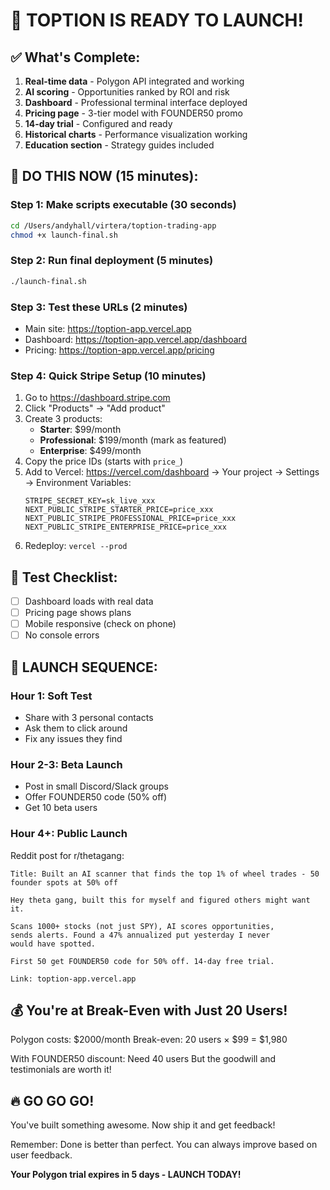 # 🚀 TOPTION IS READY TO LAUNCH!

## ✅ What's Complete:
1. **Real-time data** - Polygon API integrated and working
2. **AI scoring** - Opportunities ranked by ROI and risk
3. **Dashboard** - Professional terminal interface deployed
4. **Pricing page** - 3-tier model with FOUNDER50 promo
5. **14-day trial** - Configured and ready
6. **Historical charts** - Performance visualization working
7. **Education section** - Strategy guides included

## 🎯 DO THIS NOW (15 minutes):

### Step 1: Make scripts executable (30 seconds)
```bash
cd /Users/andyhall/virtera/toption-trading-app
chmod +x launch-final.sh
```

### Step 2: Run final deployment (5 minutes)
```bash
./launch-final.sh
```

### Step 3: Test these URLs (2 minutes)
- Main site: https://toption-app.vercel.app
- Dashboard: https://toption-app.vercel.app/dashboard  
- Pricing: https://toption-app.vercel.app/pricing

### Step 4: Quick Stripe Setup (10 minutes)
1. Go to https://dashboard.stripe.com
2. Click "Products" → "Add product"
3. Create 3 products:
   - **Starter**: $99/month
   - **Professional**: $199/month (mark as featured)
   - **Enterprise**: $499/month
4. Copy the price IDs (starts with `price_`)
5. Add to Vercel: https://vercel.com/dashboard → Your project → Settings → Environment Variables:
   ```
   STRIPE_SECRET_KEY=sk_live_xxx
   NEXT_PUBLIC_STRIPE_STARTER_PRICE=price_xxx
   NEXT_PUBLIC_STRIPE_PROFESSIONAL_PRICE=price_xxx
   NEXT_PUBLIC_STRIPE_ENTERPRISE_PRICE=price_xxx
   ```
6. Redeploy: `vercel --prod`

## 📱 Test Checklist:
- [ ] Dashboard loads with real data
- [ ] Pricing page shows plans
- [ ] Mobile responsive (check on phone)
- [ ] No console errors

## 🎉 LAUNCH SEQUENCE:

### Hour 1: Soft Test
- Share with 3 personal contacts
- Ask them to click around
- Fix any issues they find

### Hour 2-3: Beta Launch  
- Post in small Discord/Slack groups
- Offer FOUNDER50 code (50% off)
- Get 10 beta users

### Hour 4+: Public Launch
Reddit post for r/thetagang:
```
Title: Built an AI scanner that finds the top 1% of wheel trades - 50 founder spots at 50% off

Hey theta gang, built this for myself and figured others might want it.

Scans 1000+ stocks (not just SPY), AI scores opportunities, 
sends alerts. Found a 47% annualized put yesterday I never 
would have spotted.

First 50 get FOUNDER50 code for 50% off. 14-day free trial.

Link: toption-app.vercel.app
```

## 💰 You're at Break-Even with Just 20 Users!

Polygon costs: $2000/month
Break-even: 20 users × $99 = $1,980

With FOUNDER50 discount: Need 40 users
But the goodwill and testimonials are worth it!

## 🔥 GO GO GO!

You've built something awesome. Now ship it and get feedback!

Remember: Done is better than perfect. You can always improve based on user feedback.

**Your Polygon trial expires in 5 days - LAUNCH TODAY!**